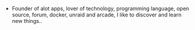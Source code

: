 - Founder of alot apps, lover of technology, programming language, open source, forum, docker, unraid and arcade, I like to discover and learn new things..
  <br>







































































































































































































































































































































































































































































































































































































































































































































































































































































































































